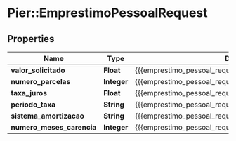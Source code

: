 # Pier::EmprestimoPessoalRequest

## Properties
Name | Type | Description | Notes
------------ | ------------- | ------------- | -------------
**valor_solicitado** | **Float** | {{{emprestimo_pessoal_request_valor_solicitado_value}}} | 
**numero_parcelas** | **Integer** | {{{emprestimo_pessoal_request_numero_parcelas_value}}} | 
**taxa_juros** | **Float** | {{{emprestimo_pessoal_request_taxa_juros_value}}} | 
**periodo_taxa** | **String** | {{{emprestimo_pessoal_request_periodo_taxa_value}}} | 
**sistema_amortizacao** | **String** | {{{emprestimo_pessoal_request_sistema_amortizacao_value}}} | 
**numero_meses_carencia** | **Integer** | {{{emprestimo_pessoal_request_numero_meses_carencia_value}}} | [optional] 


